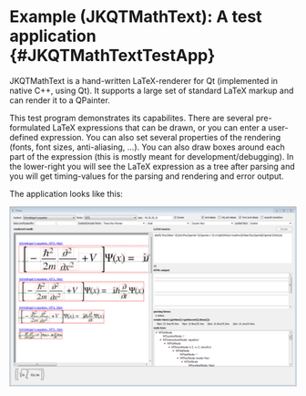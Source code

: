 # Example (JKQTMathText): A test application            {#JKQTMathTextTestApp}
JKQTMathText is a hand-written LaTeX-renderer for Qt (implemented in native C++, using Qt). It supports a large set of standard LaTeX markup and can render it to a QPainter.

This test program demonstrates its capabilites. There are several pre-formulated LaTeX expressions that can be drawn, or you can enter a user-defined expression.
You can also set several properties of the rendering (fonts, font sizes, anti-aliasing, ...). You can also draw boxes around each part of the expression (this is mostly meant for development/debugging). In the lower-right you will see the LaTeX expression as a tree after parsing and you will get timing-values for the parsing and rendering and error output.

The application looks like this:

![jkqtmathtext_simpletest](../../screenshots/jkqtmathtext_testapp.png)

